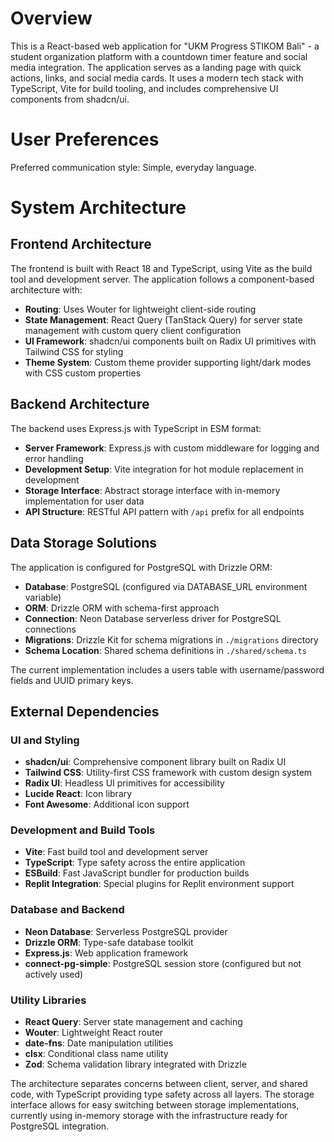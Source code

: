 # Overview

This is a React-based web application for "UKM Progress STIKOM Bali" - a student organization platform with a countdown timer feature and social media integration. The application serves as a landing page with quick actions, links, and social media cards. It uses a modern tech stack with TypeScript, Vite for build tooling, and includes comprehensive UI components from shadcn/ui.

# User Preferences

Preferred communication style: Simple, everyday language.

# System Architecture

## Frontend Architecture
The frontend is built with React 18 and TypeScript, using Vite as the build tool and development server. The application follows a component-based architecture with:

- **Routing**: Uses Wouter for lightweight client-side routing
- **State Management**: React Query (TanStack Query) for server state management with custom query client configuration
- **UI Framework**: shadcn/ui components built on Radix UI primitives with Tailwind CSS for styling
- **Theme System**: Custom theme provider supporting light/dark modes with CSS custom properties

## Backend Architecture
The backend uses Express.js with TypeScript in ESM format:

- **Server Framework**: Express.js with custom middleware for logging and error handling
- **Development Setup**: Vite integration for hot module replacement in development
- **Storage Interface**: Abstract storage interface with in-memory implementation for user data
- **API Structure**: RESTful API pattern with `/api` prefix for all endpoints

## Data Storage Solutions
The application is configured for PostgreSQL with Drizzle ORM:

- **Database**: PostgreSQL (configured via DATABASE_URL environment variable)
- **ORM**: Drizzle ORM with schema-first approach
- **Connection**: Neon Database serverless driver for PostgreSQL connections
- **Migrations**: Drizzle Kit for schema migrations in `./migrations` directory
- **Schema Location**: Shared schema definitions in `./shared/schema.ts`

The current implementation includes a users table with username/password fields and UUID primary keys.

## External Dependencies

### UI and Styling
- **shadcn/ui**: Comprehensive component library built on Radix UI
- **Tailwind CSS**: Utility-first CSS framework with custom design system
- **Radix UI**: Headless UI primitives for accessibility
- **Lucide React**: Icon library
- **Font Awesome**: Additional icon support

### Development and Build Tools
- **Vite**: Fast build tool and development server
- **TypeScript**: Type safety across the entire application
- **ESBuild**: Fast JavaScript bundler for production builds
- **Replit Integration**: Special plugins for Replit environment support

### Database and Backend
- **Neon Database**: Serverless PostgreSQL provider
- **Drizzle ORM**: Type-safe database toolkit
- **Express.js**: Web application framework
- **connect-pg-simple**: PostgreSQL session store (configured but not actively used)

### Utility Libraries
- **React Query**: Server state management and caching
- **Wouter**: Lightweight React router
- **date-fns**: Date manipulation utilities
- **clsx**: Conditional class name utility
- **Zod**: Schema validation library integrated with Drizzle

The architecture separates concerns between client, server, and shared code, with TypeScript providing type safety across all layers. The storage interface allows for easy switching between storage implementations, currently using in-memory storage with the infrastructure ready for PostgreSQL integration.